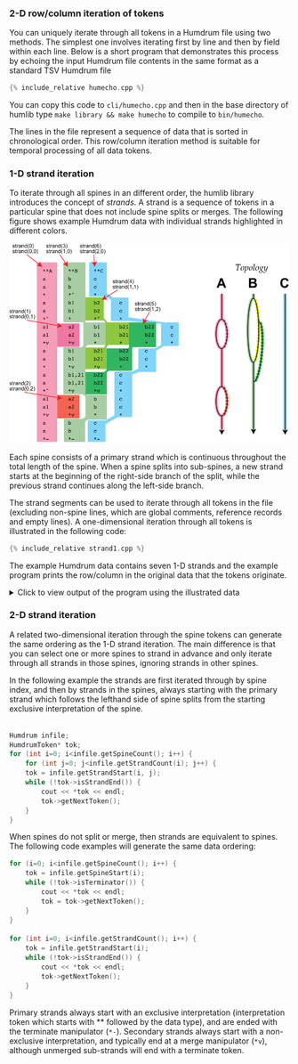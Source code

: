 
<h3> 2-D row/column iteration of tokens </h3>

You can uniquely iterate through all tokens in a Humdrum file using
two methods. The simplest one involves iterating first by line and
then by field within each line. Below is a short program that
demonstrates this process by echoing the input Humdrum file contents
in the same format as a standard TSV Humdrum file 

```cpp
{% include_relative humecho.cpp %}
```

You can copy this code to `cli/humecho.cpp` and then in the base
directory of humlib type `make library && make humecho` to compile
to `bin/humecho`.

The lines in the file represent a sequence of data that is sorted
in chronological order.  This row/column iteration method is suitable
for temporal processing of all data tokens.



<h3> 1-D strand iteration </h3>

To iterate through all spines in an different order, the humlib library
introduces the concept of *strands*. A strand is a sequence of
tokens in a particular spine that does not include spine splits or
merges. The following figure shows example Humdrum data 
with individual strands highlighted in different colors.

![Strand example](strand.svg)

Each spine consists of a primary strand which is continuous
throughout the total length of the spine.  When a spine
splits into sub-spines, a new strand starts at the beginning
of the right-side branch of the split, while the previous
strand continues along the left-side branch.

The strand segments can be used to iterate through all tokens in
the file (excluding non-spine lines, which are global comments,
reference records and empty lines).  A one-dimensional iteration
through all tokens is illustrated in the following code:

```cpp
{% include_relative strand1.cpp %}
```

The example Humdrum data contains seven 1-D strands and the example
program prints the row/column in the original data that the tokens
originate.

<details markdown="1">
<summary> Click to view output of the program using the illustrated data </summary>
```
{% include_relative strand1-output.txt %}
```
</details>



<h3> 2-D strand iteration </h3>

A related two-dimensional iteration through the spine tokens can
generate the same ordering as the 1-D strand iteration.  The main
difference is that you can select one or more spines to strand in
advance and only iterate through all strands in those spines,
ignoring strands in other spines.

In the following example the strands are first iterated through by
spine index, and then by strands in the spines, always starting
with the primary strand which follows the lefthand side of spine
splits from the starting exclusive interpretation of the spine.

```cpp

Humdrum infile;
HumdrumToken* tok;
for (int i=0; i<infile.getSpineCount(); i++) {
	for (int j=0; j<infile.getStrandCount(i); j++) {
	tok = infile.getStrandStart(i, j);
	while (!tok->isStrandEnd()) {
		cout << *tok << endl;
		tok->getNextToken();
	}
}


```

When spines do not split or merge, then strands are equivalent to
spines.  The following code examples will generate the same data
ordering:

```cpp
for (i=0; i<infile.getSpineCount(); i++) {
	tok = infile.getSpineStart(i);
	while (!tok->isTerminator()) {
		cout << *tok << endl;
		tok = tok->getNextToken();
	}
}

for (int i=0; i<infile.getStrandCount(); i++) {
	tok = infile.getStrandStart(i);
	while (!tok->isStrandEnd()) {
		cout << *tok << endl;
		tok->getNextToken();
	}
}
```

Primary strands always start with an exclusive interpretation (interpretation
token which starts with \*\* followed by the data type), and are ended with the
terminate manipulator (`*-`).  Secondary strands always start with a 
non-exclusive interpretation, and typically end at a merge manipulator
(`*v`), although unmerged sub-strands will end with a terminate token.




